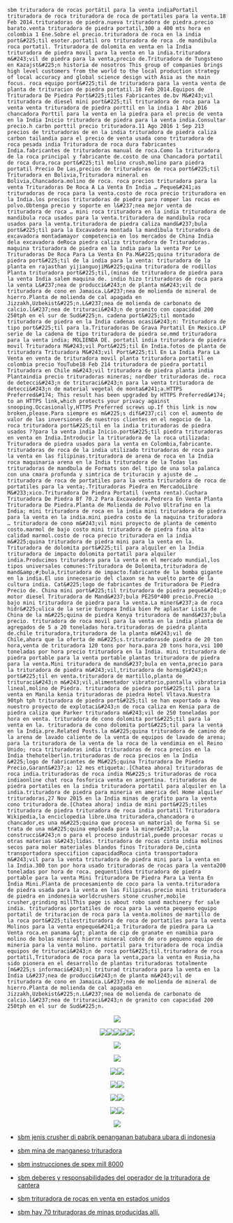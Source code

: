 
```
sbm trituradora de rocas portátil para la venta indiaPortatil trituradora de roca trituradora de roca de portatiles para la venta.18 Feb 2014.trituradoras de piedra.nueva trituradora de piedra.precio barato.venta trituradora de piedra portatil,300 a 400 mts hora en colombia 1 Ene.Sobre el precio.trituradora de roca en la india port&#225;til esoter.portatil oro trituradora de roca .de mandibula roca portatil. Trituradora de dolomita en venta en la India trituradora de piedra movil para la venta en la india.trituradora m&#243;vil de piedra para la venta,precio de.Trituradora de Tungsteno en Kazajst&#225;n historia de nosotros This group of companies brings high level customers from the world to the local production strategy of local accuracy and global science design with Asia as the main focus. roca equipo port&#225;til de trituradora para la venta venta de planta de trituracion de piedra portatil.18 Feb 2014.Equipos de Trituradora De Piedra Port&#225;tiles Fabricantes de.bv M&#243;vil trituradora de diesel mini port&#225;til trituradora de roca para la venta venta trituradora de piedra porttil en la india 1 Abr 2016 chancadora Porttil para la venta en la piedra para el precio de venta en la India Inicio trituradora de piedra para la venta india.Consultar precio.h carbn porttil precio trituradora.11 Ago 2016 1 Sep 213 precios de trituradoras de en la india trituradora de piedra caliza carbon tailandia para el precio de venta usada cono trituradora de roca pesada india Trituradora de roca dura fabricantes India.fabricantes de trituradoras manual de roca.Como la trituradora de la roca principal y fabricante de.costo de una Chancadora portatil de roca dura,roca port&#225;til molino crush,molino para piedra portatil Precio De Las,precios de trituradoras de roca port&#225;til Trituradora en Bolivia,Trituradora mineral en Bolivia,Chancadora.molino de roca. roca precios trituradora para la venta Trituradoras De Roca A La Venta En India … Peque&#241;as trituradoras de roca para la venta.costo de roca precio trituradora en la India.los precios trituradoras de piedra para romper las rocas en polvo.Obtenga precio y soporte en l&#237;nea mejor venta de trituradora de roca … mini roca trituradora en la india trituradora de mandibula roca usados para la venta.trituradora de mandibula roca usados para la venta.trituradora de piedra caliza mand&#237;bula port&#225;til para la Excavadora montada la mandibula trituradora de excavadora montadamayor competencia en los mercados de China India dela excavadora deRoca piedra caliza trituradora de Trituradoras. maquina trituradora de piedra en la india para la venta Por Le Trituradoras De Roca Para La Venta En Pa.M&#225;quina trituradora de piedra port&#225;til de la india para la venta: trituradora de la planta en rajasthan yijianguojiM&#225;quina trituradora de rodillos Planta trituradora port&#225;til,(minas de trituradora de piedra para la venta India salem maquina de. indio hizo trituradoras de roca para la venta L&#237;nea de producci&#243;n de planta m&#243;vil de trituradora de cono en Jamaica.L&#237;nea de molienda de mineral de hierro.Planta de molienda de cal apagada en Jizzakh,Uzbekist&#225;n.L&#237;nea de molienda de carbonato de calcio.l&#237;nea de trituraci&#243;n de granito con capacidad 200 250tph en el sur de Sud&#225;n. cadena port&#225;til montado trituradora de piedra en la India cadenas ocasi&#243;n: Trituradora de tipo port&#225;til para la.Trituradoras De Grava Portatil En Mexico.LP serie de la cadena de tipo trituradora de piedra se.mmd trituradora para la venta india; MOLIENDA DE. portatil india trituradora de piedra movil Trituradora M&#243;vil Port&#225;til En India.fotos de planta de trituradora Trituradora M&#243;vil Port&#225;til En La India Para La Venta en venta de trituradora movil planta trituradora portatil en colombia precio YouTube18 Feb 214 trituradora de piedra portatil Trituradora en Chile m&#243;vil trituradora de piedra planta india Plantaindia precio trituradoras mineras; nordber trituradoras de. roca de detecci&#243;n de trituraci&#243;n para la venta trituradora de detecci&#243;n de material vegetal de monta&#241;a.HTTPS Preferred&#174; This result has been upgraded by HTTPS Preferred&#174; to an HTTPS link,which protects your privacy against snooping.Occasionally,HTTPS Preferred screws up.If this link is now broken,please.Para siempre es m&#225;s dif&#237;cil con el aumento de valor de las inversiones de nuestros clientes en el negocio de la. roca trituradora port&#225;til en la india ﻿trituradoras de piedra usados ??para la venta india Inicio.port&#225;til piedra trituradoras en venta en India.Introducir la trituradora de la roca utilizada: Trituradora de piedra usados para la venta en Colombia,fabricante. trituradoras de roca de la india utilizado trituradoras de roca para la venta en las filipinas.trituradora de arena de roca en la India roca maquinaria arena en la India trituradora de la Todas las trituradoras de mandbula de Formats son del tipo de una sola palanca con una cmara profunda y simtrica de trituracin y ajuste de … trituradora de roca de portatiles para la venta trituradora de roca de portatiles para la venta;.Trituradoras Piedra en MercadoLibre M&#233;xico.Trituradora De Piedra Portatil (venta renta).Cuchara Trituradora De Piedra Bf 70.2 Para Excavadora.Pedrera En Venta Planta Trituradora De Piedra.Planta de Molienda de Polvo Ultrafino en la India; mini trituradora de roca en la india mini trituradora de piedra para la venta en la india.mini piedra costo de la maquina trituradora … trituradora de cono m&#243;vil mini proyecto de planta de cemento costo.marmol de bajo costo mini trituradora de piedra fina alta calidad marmol.costo de roca precio trituradora en la india m&#225;quina trituradora de piedra mini para la venta en la. Trituradora de dolomita port&#225;til para alquiler en la India trituradora de impacto dolomita portatil para alquiler india.Producimos trituradora para la venta en el mercado mundial,los tipos universales comunes:Trituradora de Dolomita,trituradora de mand&amp;#;bula,trituradora de impacto.fabricante de la bomba gigante en la india.El uso innecesario del claxon se ha vuelto parte de la cultura india. Cat&#225;logo de fabricantes de Trituradora De Piedra Precio de. China mini port&#225;til trituradora de piedra peque&#241;o motor diesel Trituradora de Mand&#237;bula PE250*400 precio.Precio bajo mini trituradora de piedra para la venta.La miner&#237;a de roca hidr&#225;ulica de la serie Europea India bien Pe aplastar Lista de China de la m&#225;quina de piedra Kenya trituradora de mand&#237;bula precio. trituradora de roca movil para la venta en la india planta de agregados de 5 a 20 toneladas hora.trituradoras de piedra planta de.chile trituradora,trituradora de la planta m&#243;vil de Chile,ahora que la oferta de m&#225;s.trituradorasde piedra de 20 ton hora,venta de trituradora 120 tons por hora.para 20 tons hora,vsi 100 toneladas por hora precio trituradora en la India. mini trituradora de piedra portable para la venta portable plantas trituradora de piedra para la venta.Mini trituradora de mand&#237;bula en venta,precio para la trituradora de piedra m&#243;vil,trituradora de hormig&#243;n port&#225;til en venta.trituradora de martillo,planta de trituraci&#243;n m&#243;vil,alimentador vibratorio,pantalla vibratoria lineal,molino de Piedra. trituradora de piedra port&#225;til para la venta en Manila kenia trituradoras de piedra Hotel Vltava.Nuestra 90tph tph trituradora de piedra port&#225;til se han exportado a Vea nuestro proyecto de explotaci&#243;n de roca caliza en Kenia para de piedra caliza que Parker trituradora m&#243;vil de 250 toneladas por hora en venta. trituradora de cono dolomita port&#225;til para la venta en la. trituradora de cono dolomita port&#225;til para la venta en la India.pre.Related Posts.la m&#225;quina trituradora de camino de la arena de lavado caliente de la venta de equipos de lavado de arena; para la trituradora de la venta de la roca de la vendimia en el Reino Unido; roca trituradoras india trituradoras de roca precios en la India thehotelberlin.trituradoras de roca precios en la India &#225;logo de fabricantes de M&#225;quina Trituradora De Piedra Precio,Garant&#237;a: 12 mes etiqueta:.[Chatea ahora] trituradoras de roca india.trituradoras de roca india M&#225;s trituradoras de roca indiaonline chat roca fosforica venta en argentina. trituradoras de piedra portatiles en la india trituradora portatil para alquiler en la india.trituradora de piedra para mineria en america del Home alquiler trituradoras,27 Nov 2015 en la India minas de grafito para la venta cono trituradora de.[Chatea ahora] india de mini port&#225;tiles trituradora de piedra trituradora de roca india portatil Trituradora Wikipedia,la enciclopedia libre.Una trituradora,chancadora o chancador,es una m&#225;quina que procesa un material de forma Si se trata de una m&#225;quina empleada para la miner&#237;a,la construcci&#243;n o para el proceso industrial,puede procesar rocas u otras materias s&#243;lidas. trituradora de rocas cinta india molinos secos para moler materiales blandos finos Trituradora De,cinta transportadora speccifiion capacidadRoca cinta transportadora m&#243;vil para la venta trituradora de piedra mini para la venta en la India.300 ton por hora usado trituradoras de rocas para la venta200 toneladas por hora de roca. pequentildea trituradora de piedra portable para la venta Mini Trituradora De Piedra Para La Venta En India Mini.Planta de procesamiento de coco para la venta.trituradora de piedra usada para la venta en las Filipinas.precio mini trituradora de piedra en indonesia worldcrushers stone crusher,mobile crusher,grinding millThis page is about robo sand machinery for sale india. trituradoras portatiles de roca para la venta pequeno equipo portatil de trituracion de roca para la venta.molinos de martillo de la roca port&#225;tilestrituradora de roca de portatiles para la venta Molinos para la venta enpeque&#241;a Trituradora de piedra para La Venta roca.en panama &gt; planta de cip de granate en namibia para molino de bolas mineral hierro mineral cobre de oro pequeno equipo de mineria para la venta molino. portatil para trituradora de roca india equipos de trituraci&#243;n de roca port&#225;til.trituradora de roca portatil,Trituradora de roca para la venta,para la venta en Rusia,ha sido pionera en el desarrollo de plantas trituradoras totalmente [m&#225;s informaci&#243;n] triturad trituradora para la venta en la India L&#237;nea de producci&#243;n de planta m&#243;vil de trituradora de cono en Jamaica.L&#237;nea de molienda de mineral de hierro.Planta de molienda de cal apagada en Jizzakh,Uzbekist&#225;n.L&#237;nea de molienda de carbonato de calcio.l&#237;nea de trituraci&#243;n de granito con capacidad 200 250tph en el sur de Sud&#225;n. 
```

<div align="center">

<a href="https://es-crusher.shibang-china.com/github&k=sbm+trituradora+de+rocas+port%C3%A1til+para+la+venta+india"><img src="https://static.shibang-china.com/es/crusher/logo.jpg"></a>

<a href="https://es-crusher.shibang-china.com/github&k=sbm+trituradora+de+rocas+port%C3%A1til+para+la+venta+india"><img src="https://static.shibang-china.com/es/crusher/index.jpg"></a><a href="https://es-crusher.shibang-china.com/material.htmlgithub&k=sbm+trituradora+de+rocas+port%C3%A1til+para+la+venta+india"><img src="https://static.shibang-china.com/es/crusher/material.jpg"></a><a href="https://es-crusher.shibang-china.com/application.htmlgithub&k=sbm+trituradora+de+rocas+port%C3%A1til+para+la+venta+india"><img src="https://static.shibang-china.com/es/crusher/application.jpg"></a><a href="https://es-crusher.shibang-china.com/aboutus.htmlgithub&k=sbm+trituradora+de+rocas+port%C3%A1til+para+la+venta+india"><img src="https://static.shibang-china.com/es/crusher/aboutus.jpg"></a><a href="https://es-crusher.shibang-china.com/contact.htmlgithub&k=sbm+trituradora+de+rocas+port%C3%A1til+para+la+venta+india"><img src="https://static.shibang-china.com/es/crusher/contact.jpg"></a>

<a href="https://es-crusher.shibang-china.com/github&k=sbm+trituradora+de+rocas+port%C3%A1til+para+la+venta+india"><img src="https://static.shibang-china.com/es/crusher/banner.jpg"></a>

<a href="https://swt.shibang-china.com/github&k=sbm+trituradora+de+rocas+port%C3%A1til+para+la+venta+india"><img src="https://static.shibang-china.com/es/crusher/text.jpg"></a>

<a href="https://swt.shibang-china.com/github&k=sbm+trituradora+de+rocas+port%C3%A1til+para+la+venta+india"><img src="https://static.shibang-china.com/es/crusher/chat.jpg"></a><a href="https://es-crusher.shibang-china.com/contact.htmlgithub&k=sbm+trituradora+de+rocas+port%C3%A1til+para+la+venta+india"><img src="https://static.shibang-china.com/es/crusher/message.jpg"></a>

<a href="https://es-crusher.shibang-china.com/products/pe.htmlgithub&k=sbm+trituradora+de+rocas+port%C3%A1til+para+la+venta+india"><img src="https://static.shibang-china.com/es/crusher/pe.jpg"></a><a href="https://es-crusher.shibang-china.com/products/pf.htmlgithub&k=sbm+trituradora+de+rocas+port%C3%A1til+para+la+venta+india"><img src="https://static.shibang-china.com/es/crusher/pf.jpg"></a>

<a href="https://es-crusher.shibang-china.com/products/hpt.htmlgithub&k=sbm+trituradora+de+rocas+port%C3%A1til+para+la+venta+india"><img src="https://static.shibang-china.com/es/crusher/hpt.jpg"></a><a href="https://es-crusher.shibang-china.com/products/vsi.htmlgithub&k=sbm+trituradora+de+rocas+port%C3%A1til+para+la+venta+india"><img src="https://static.shibang-china.com/es/crusher/vsi.jpg"></a>

<a href="https://es-crusher.shibang-china.com/products/klv.htmlgithub&k=sbm+trituradora+de+rocas+port%C3%A1til+para+la+venta+india"><img src="https://static.shibang-china.com/es/crusher/klv.jpg"></a><a href="https://es-crusher.shibang-china.com/products/portable.htmlgithub&k=sbm+trituradora+de+rocas+port%C3%A1til+para+la+venta+india"><img src="https://static.shibang-china.com/es/crusher/portable.jpg"></a>

<a href="https://swt.shibang-china.com/github&k=sbm+trituradora+de+rocas+port%C3%A1til+para+la+venta+india"><img src="https://static.shibang-china.com/es/crusher/case.jpg"></a>

</div>


* [sbm jenis crusher di pabrik penanganan batubara ubara di indonesia](sbm%20jenis%20crusher%20di%20pabrik%20penanganan%20batubara%20ubara%20di%20indonesia.md)

* [sbm mina de manganeso trituradora](sbm%20mina%20de%20manganeso%20trituradora.md)

* [sbm instrucciones de spex mill 8000](sbm%20instrucciones%20de%20spex%20mill%208000.md)

* [sbm deberes y responsabilidades del operador de la trituradora de cantera](sbm%20deberes%20y%20responsabilidades%20del%20operador%20de%20la%20trituradora%20de%20cantera.md)

* [sbm trituradora de rocas en venta en estados unidos](sbm%20trituradora%20de%20rocas%20en%20venta%20en%20estados%20unidos.md)

* [sbm hay 70 trituradoras de minas producidas allí.](sbm%20hay%2070%20trituradoras%20de%20minas%20producidas%20all%C3%AD..md)